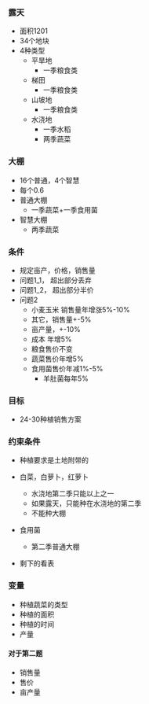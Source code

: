### 露天
+ 面积1201
+ 34个地块
+ 4种类型
    + 平旱地
        + 一季粮食类
    + 梯田
        + 一季粮食类
    + 山坡地
        + 一季粮食类
    + 水浇地
        + 一季水稻
        + 两季蔬菜

### 大棚
+ 16个普通，4个智慧
+ 每个0.6
+ 普通大棚
    + 一季蔬菜+一季食用菌
+ 智慧大棚
    + 两季蔬菜


### 条件
+ 规定亩产，价格，销售量
+ 问题1_1， 超出部分丢弃
+ 问题1_2， 超出部分半价
+ 问题2
    + 小麦玉米 销售量年增涨5%-10%
    + 其它，销售量+-5%
    + 亩产量，+-10%
    + 成本 年增5%
    + 粮食售价不变
    + 蔬菜售价年增5%
    + 食用菌售价年减1%-5%
        + 羊肚菌每年5%

### 目标
+ 24-30种植销售方案

### 约束条件
+ 种植要求是土地附带的
+ 白菜，白萝卜，红萝卜
    + 水浇地第二季只能以上之一
    + 如果露天，只能种在水浇地的第二季
    + 不能种大棚
+ 食用菌
    + 第二季普通大棚

+ 剩下的看表

### 变量
+ 种植蔬菜的类型
+ 种植的面积
+ 种植的时间
+ 产量

#### 对于第二题
+ 销售量
+ 售价
+ 亩产量
